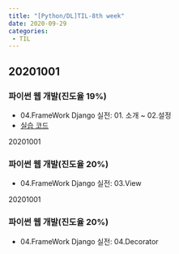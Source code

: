 ```yaml
---
title: "[Python/DL]TIL-8th week"
date: 2020-09-29
categories: 
 - TIL
---  
```

## 20201001
### 파이썬 웹 개발(진도율 19%)
 - 04.FrameWork Django 실전: 01. 소개 ~ 02.설정  
 - [실습 코드](https://github.com/SuyeonChoi/TIL/commit/370ca62faacc8d2c1a6403442eb5744e19ec4d95)  

20201001
### 파이썬 웹 개발(진도율 20%)
 - 04.FrameWork Django 실전: 03.View  


20201001
### 파이썬 웹 개발(진도율 20%)
 - 04.FrameWork Django 실전: 04.Decorator  

